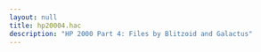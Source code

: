 ```yaml
---
layout: null
title: hp20004.hac
description: "HP 2000 Part 4: Files by Blitzoid and Galactus"
---
```


